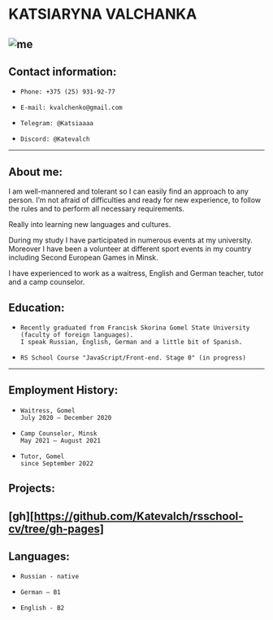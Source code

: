 # KATSIARYNA VALCHANKA
![me](https://sun9-26.userapi.com/impg/vk2RAEabV7cZ_l0uCXU9938puXh4g_D2nV2AFw/5PBKGkwioF4.jpg?size=1728x2160&quality=95&sign=964bb0208018e1092b5813ae49ac49c3&type=album)
--------
## Contact information:
+     Phone: +375 (25) 931-92-77
+     E-mail: kvalchenko@gmail.com
+     Telegram: @Katsiaaaa
+     Discord: @Katevalch
--------
## About me:
I am well-mannered and tolerant so I can easily find an approach to any person. I’m not afraid of difficulties and ready for new experience, to follow the rules and to perform all necessary requirements. 

Really into learning new languages and cultures.  

During my study I have participated in numerous events at my university. Moreover I have been a volunteer at different sport events in my country including Second European Games in Minsk.

I have experienced to work as a waitress, English and German teacher, tutor and a camp counselor.
## Education:
+     Recently graduated from Francisk Skorina Gomel State University (faculty of foreign languages).
      I speak Russian, English, German and a little bit of Spanish.
+     RS School Course "JavaScript/Front-end. Stage 0" (in progress)
------------------------
## Employment History:
+     Waitress, Gomel
      July 2020 – December 2020

+     Camp Counselor, Minsk
      May 2021 – August 2021

+     Tutor, Gomel
      since September 2022
## Projects:
[gh][https://github.com/Katevalch/rsschool-cv/tree/gh-pages]
---------------
## Languages:
+     Russian - native
+     German – B1
+     English - B2
